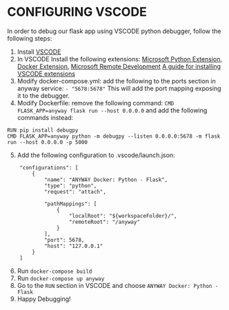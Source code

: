 CONFIGURING VSCODE 
==================

In order to debug our flask app using VSCODE python debugger, follow the following steps:

1. Install [VSCODE](https://code.visualstudio.com)
2. In VSCODE Install the following extensions: [Microsoft Python Extension](https://github.com/Microsoft/vscode-python), [Docker Extension](https://github.com/microsoft/vscode-docker), [Microsoft Remote Development](https://github.com/Microsoft/vscode-remote-release)
[A guide for installing VSCODE extensions](https://code.visualstudio.com/learn/get-started/extensions)
3. Modify docker-compose.yml: add the following to the ports section in anyway service: `- "5678:5678"` This will add the port mapping exposing it to the debugger.
4. Modify Dockerfile: remove the following command: `CMD FLASK_APP=anyway flask run --host 0.0.0.0` and add the following commands instead:
```
RUN pip install debugpy
CMD FLASK_APP=anyway python -m debugpy --listen 0.0.0.0:5678 -m flask run --host 0.0.0.0 -p 5000
```
5. Add the following configuration to .vscode/launch.json:
```
    "configurations": [
        {       
            "name": "ANYWAY Docker: Python - Flask",
            "type": "python",
            "request": "attach",

            "pathMappings": [
                {
                    "localRoot": "${workspaceFolder}/",
                    "remoteRoot": "/anyway"
                }
            ],
            "port": 5678,
            "host": "127.0.0.1"
        }
    ]
```
6. Run `docker-compose build`
7. Run `docker-compose up anyway`
8. Go to the `RUN` section in VSCODE and choose `ANYWAY Docker: Python - Flask`
9. Happy Debugging!
